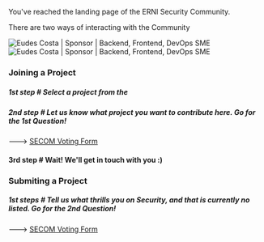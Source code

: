 
You've reached the landing page of the ERNI Security Community.

There are two ways of interacting with the Community

![Eudes Costa | Sponsor | Backend, Frontend, DevOps SME](https://media.licdn.com/dms/image/C5603AQEeSkZ13RQldg/profile-displayphoto-shrink_200_200/0?e=1558569600&v=beta&t=QiEF-imT3phOUAzqGRFGkfkXW4GdOauVP9fAgarIu4w)
![Eudes Costa | Sponsor | Backend, Frontend, DevOps SME](https://media.licdn.com/dms/image/C5603AQEeSkZ13RQldg/profile-displayphoto-shrink_200_200/0?e=1558569600&v=beta&t=QiEF-imT3phOUAzqGRFGkfkXW4GdOauVP9fAgarIu4w)

### Joining a Project

##### 1st step # Select a project from the 
##### 2nd step # Let us know what project you want to contribute here. Go for the 1st Question!

---> [SECOM Voting Form](https://forms.office.com/Pages/ResponsePage.aspx?id=joEl69Vbv0mZ3lPj57QmMATw9euRLgpPqVDZIHX4bFtUODNCTFk0N0xKUDlYT0lXU0tKVUFTSkdOWC4u)

#### 3rd step # Wait! We'll get in touch with you :)

### Submiting a Project

##### 1st steps # Tell us what thrills you on Security, and that is currently no listed. Go for the 2nd Question!

---> [SECOM Voting Form](https://forms.office.com/Pages/ResponsePage.aspx?id=joEl69Vbv0mZ3lPj57QmMATw9euRLgpPqVDZIHX4bFtUODNCTFk0N0xKUDlYT0lXU0tKVUFTSkdOWC4u)

